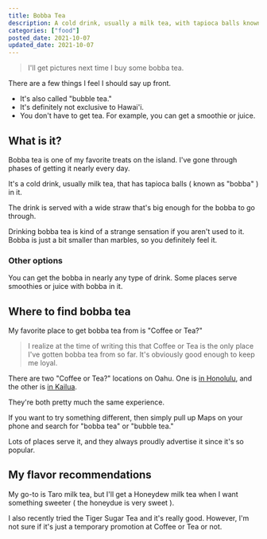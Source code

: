 ```yaml
---
title: Bobba Tea
description: A cold drink, usually a milk tea, with tapioca balls known as "bobba tea" or "bubble tea".
categories: ["food"]
posted_date: 2021-10-07
updated_date: 2021-10-07
---
```


> I'll get pictures next time I buy some bobba tea.

There are a few things I feel I should say up front.

* It's also called "bubble tea."
* It's definitely not exclusive to Hawai'i.
* You don't have to get tea. For example, you can get a smoothie or juice.

## What is it?

Bobba tea is one of my favorite treats on the island. I've gone through phases of getting it nearly every day.

It's a cold drink, usually milk tea, that has tapioca balls ( known as "bobba" ) in it.

The drink is served with a wide straw that's big enough for the bobba to go through.

Drinking bobba tea is kind of a strange sensation if you aren't used to it. Bobba is just a bit smaller than marbles, so you definitely feel it.

### Other options

You can get the bobba in nearly any type of drink. Some places serve smoothies or juice with bobba in it.

## Where to find bobba tea

My favorite place to get bobba tea from is "Coffee or Tea?"

> I realize at the time of writing this that Coffee or Tea is the only place I've gotten bobba tea from so far. It's obviously good enough to keep me loyal.

There are two "Coffee or Tea?" locations on Oahu. One is [in Honolulu](https://goo.gl/maps/Z8ccqgQxiD1sXCEe7), and the other is [in Kailua](https://g.page/cotkailua?share).

They're both pretty much the same experience.

If you want to try something different, then simply pull up Maps on your phone and search for "bobba tea" or "bubble tea."

Lots of places serve it, and they always proudly advertise it since it's so popular.

## My flavor recommendations

My go-to is Taro milk tea, but I'll get a Honeydew milk tea when I want something sweeter ( the honeydue is very sweet ).

I also recently tried the Tiger Sugar Tea and it's really good. However, I'm not sure if it's just a temporary promotion at Coffee or Tea or not.